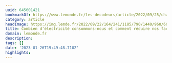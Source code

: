 ```yaml
---
uuid: 645601421
bookmarkOf: https://www.lemonde.fr/les-decodeurs/article/2022/09/25/chauffage-eau-chaude-frigo-tele-combien-d-electricite-consommons-nous-et-comment-reduire-nos-factures_6143074_4355770.html
category: article
headImage: https://img.lemde.fr/2022/09/22/164/241/1185/790/1440/960/60/0/aa98e3a_1663854201860-capture-da-ei-cran-2022-09-22-ai-15-43-03.png
title: Combien d’électricité consommons-nous et comment réduire nos factures ?
domain: lemonde.fr
description: 
tags: []
date: '2023-01-26T19:49:48.710Z'
highlights: 
---
```




